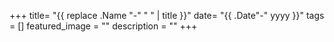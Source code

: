 +++
title= "{{ replace .Name "-" " " | title }}"
date= "{{ .Date"-" yyyy }}"
tags = []
featured_image = ""
description = ""
+++

